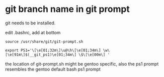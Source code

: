 # git branch name in git prompt

git needs to be installed.

edit .bashrc, add at bottom

```
source /usr/share/git/git-prompt.sh

export PS1='\[\e[01;32m\]\u@\h\[\e[01;34m\] \w\[\e[91m\]$(__git_ps1)\e[01;34m\] \$\[\e[00m\] '
```

the location of git-prompt.sh might be gentoo specific, also the ps1 prompt resembles the gentoo default bash ps1 prompt
